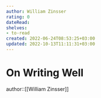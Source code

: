```yaml
---
author: William Zinsser
rating: 0
dateRead: 
shelves: 
- to-read
created: 2022-06-24T08:53:25+03:00
updated: 2022-10-13T11:11:31+03:00
---
```

# On Writing Well

author::[[William Zinsser]]